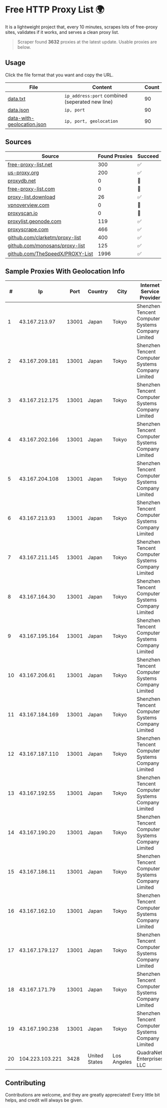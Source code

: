 
# Free HTTP Proxy List 🌍

It is a lightweight project that, every 10 minutes, scrapes lots of free-proxy sites, validates if it works, and serves a clean proxy list.


> Scraper found **3632** proxies at the latest update. Usable proxies are below.

## Usage

Click the file format that you want and copy the URL.


|File|Content|Count|
|----|-------|-----|
|[data.txt](https://raw.githubusercontent.com/themiralay/Proxy-List-World/master/data.txt)|`ip_address:port` combined (seperated new line)|90|
|[data.json](https://raw.githubusercontent.com/themiralay/Proxy-List-World/master/data.json)|`ip, port`|90|
|[data-with-geolocation.json](https://raw.githubusercontent.com/themiralay/Proxy-List-World/master/data-with-geolocation.json)|`ip, port, geolocation`|90|

## Sources

|Source|Found Proxies|Succeed|
|------|-------------|-------|
|[free-proxy-list.net](https://free-proxy-list.net)|300|✅|
|[us-proxy.org](https://www.us-proxy.org)|200|✅|
|[proxydb.net](http://proxydb.net)|0|🚫|
|[free-proxy-list.com](https://free-proxy-list.com/?page=&port=&type%5B%5D=http&type%5B%5D=https&up_time=0&search=Search)|0|🚫|
|[proxy-list.download](https://www.proxy-list.download/HTTP)|26|✅|
|[vpnoverview.com](https://vpnoverview.com/privacy/anonymous-browsing/free-proxy-servers)|0|🚫|
|[proxyscan.io](https://www.proxyscan.io)|0|🚫|
|[proxylist.geonode.com](https://proxylist.geonode.com/api/proxy-list?limit=300&page=1&sort_by=lastChecked&sort_type=desc&protocols=http,https)|119|✅|
|[proxyscrape.com](https://api.proxyscrape.com/v2/?request=displayproxies&protocol=http&timeout=10000&country=all&ssl=all&anonymity=all)|466|✅|
|[github.com/clarketm/proxy-list](https://raw.githubusercontent.com/clarketm/proxy-list/master/proxy-list-raw.txt)|400|✅|
|[github.com/monosans/proxy-list](https://raw.githubusercontent.com/monosans/proxy-list/main/proxies/http.txt)|125|✅|
|[github.com/TheSpeedX/PROXY-List](https://raw.githubusercontent.com/TheSpeedX/PROXY-List/master/http.txt)|1996|✅|


## Sample Proxies With Geolocation Info

|#|Ip|Port|Country|City|Internet Service Provider|
|-|--|----|-------|----|-------------------------|
|1|43.167.213.97|13001|Japan|Tokyo|Shenzhen Tencent Computer Systems Company Limited|
|2|43.167.209.181|13001|Japan|Tokyo|Shenzhen Tencent Computer Systems Company Limited|
|3|43.167.212.175|13001|Japan|Tokyo|Shenzhen Tencent Computer Systems Company Limited|
|4|43.167.202.166|13001|Japan|Tokyo|Shenzhen Tencent Computer Systems Company Limited|
|5|43.167.204.108|13001|Japan|Tokyo|Shenzhen Tencent Computer Systems Company Limited|
|6|43.167.213.93|13001|Japan|Tokyo|Shenzhen Tencent Computer Systems Company Limited|
|7|43.167.211.145|13001|Japan|Tokyo|Shenzhen Tencent Computer Systems Company Limited|
|8|43.167.164.30|13001|Japan|Tokyo|Shenzhen Tencent Computer Systems Company Limited|
|9|43.167.195.164|13001|Japan|Tokyo|Shenzhen Tencent Computer Systems Company Limited|
|10|43.167.206.61|13001|Japan|Tokyo|Shenzhen Tencent Computer Systems Company Limited|
|11|43.167.184.169|13001|Japan|Tokyo|Shenzhen Tencent Computer Systems Company Limited|
|12|43.167.187.110|13001|Japan|Tokyo|Shenzhen Tencent Computer Systems Company Limited|
|13|43.167.192.55|13001|Japan|Tokyo|Shenzhen Tencent Computer Systems Company Limited|
|14|43.167.190.20|13001|Japan|Tokyo|Shenzhen Tencent Computer Systems Company Limited|
|15|43.167.186.11|13001|Japan|Tokyo|Shenzhen Tencent Computer Systems Company Limited|
|16|43.167.162.10|13001|Japan|Tokyo|Shenzhen Tencent Computer Systems Company Limited|
|17|43.167.179.127|13001|Japan|Tokyo|Shenzhen Tencent Computer Systems Company Limited|
|18|43.167.171.79|13001|Japan|Tokyo|Shenzhen Tencent Computer Systems Company Limited|
|19|43.167.190.238|13001|Japan|Tokyo|Shenzhen Tencent Computer Systems Company Limited|
|20|104.223.103.221|3428|United States|Los Angeles|QuadraNet Enterprises LLC|



## Contributing

Contributions are welcome, and they are greatly appreciated! Every
little bit helps, and credit will always be given.

